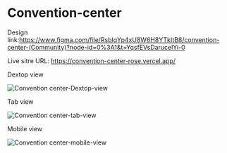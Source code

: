 # Convention-center
 
Design link:https://www.figma.com/file/RsblqYp4xU8W6H8YTkItB8/convention-center-(Community)?node-id=0%3A1&t=YqsfEVsDarucelYi-0


Live sitre URL: https://convention-center-rose.vercel.app/


Dextop view

![Convention center-Dextop-view](https://user-images.githubusercontent.com/118212340/203126031-d864790a-04d2-474f-b25c-61372c43e811.png)

Tab view

![Convention center-tab-view](https://user-images.githubusercontent.com/118212340/203126102-93e7b26d-1a47-4ea4-990c-2b8f96f2bb18.png)


Mobile view

![Convention center-mobile-view](https://user-images.githubusercontent.com/118212340/203126192-59c33582-3f05-4d41-b3db-457be5c27eaf.png)
